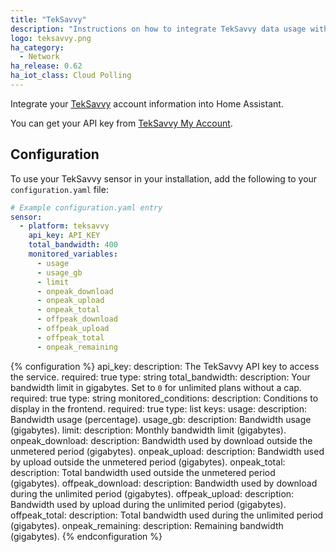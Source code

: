 ```yaml
---
title: "TekSavvy"
description: "Instructions on how to integrate TekSavvy data usage within Home Assistant."
logo: teksavvy.png
ha_category:
  - Network
ha_release: 0.62
ha_iot_class: Cloud Polling
---
```


Integrate your [TekSavvy](https://myaccount.teksavvy.com/) account information into Home Assistant.

You can get your API key from [TekSavvy My Account](https://myaccount.teksavvy.com/ApiKey/ApiKeyManagement).

## Configuration

To use your TekSavvy sensor in your installation, add the following to your `configuration.yaml` file:

```yaml
# Example configuration.yaml entry
sensor:
  - platform: teksavvy
    api_key: API_KEY
    total_bandwidth: 400
    monitored_variables:
      - usage
      - usage_gb
      - limit
      - onpeak_download
      - onpeak_upload
      - onpeak_total
      - offpeak_download
      - offpeak_upload
      - offpeak_total
      - onpeak_remaining
```

{% configuration %}
api_key:
  description: The TekSavvy API key to access the service.
  required: true
  type: string
total_bandwidth:
  description: Your bandwidth limit in gigabytes. Set to `0` for unlimited plans without a cap.
  required: true
  type: string
monitored_conditions:
  description: Conditions to display in the frontend.
  required: true
  type: list
  keys:
    usage:
      description: Bandwidth usage (percentage).
    usage_gb:
      description: Bandwidth usage (gigabytes).
    limit:
      description: Monthly bandwidth limit (gigabytes).
    onpeak_download:
      description: Bandwidth used by download outside the unmetered period (gigabytes).
    onpeak_upload:
      description: Bandwidth used by upload outside the unmetered period (gigabytes).
    onpeak_total:
      description: Total bandwidth used outside the unmetered period (gigabytes).
    offpeak_download:
      description: Bandwidth used by download during the unlimited period (gigabytes).
    offpeak_upload:
      description: Bandwidth used by upload during the unlimited period (gigabytes).
    offpeak_total:
      description: Total bandwidth used during the unlimited period (gigabytes).
    onpeak_remaining:
      description: Remaining bandwidth (gigabytes).
{% endconfiguration %}
